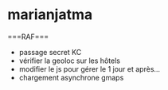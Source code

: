 ﻿marianjatma
===========
===RAF===
* passage secret KC
* vérifier la geoloc sur les hôtels
* modifier le js pour gérer le 1 jour et après...
* chargement asynchrone gmaps